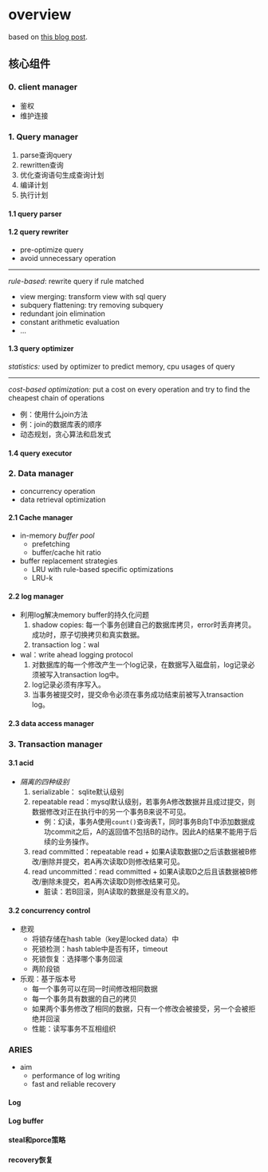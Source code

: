 # overview

based on [this blog post](http://coding-geek.com/how-databases-work/).

## 核心组件

### 0. client manager

+ 鉴权
+ 维护连接

### 1. Query manager

1. parse查询query
2. rewritten查询
3. 优化查询语句生成查询计划
4. 编译计划
5. 执行计划

#### 1.1 query parser

#### 1.2 query rewriter

+ pre-optimize query
+ avoid unnecessary operation

---

*rule-based*: rewrite query if rule matched

+ view merging: transform view with sql query
+ subquery flattening: try removing subquery
+ redundant join elimination
+ constant arithmetic evaluation
+ ...

#### 1.3 query optimizer

*statistics:* used by optimizer to predict memory, cpu usages of query

---

*cost-based optimization:* put a cost on every operation and try to find the cheapest chain of operations

+ 例：使用什么join方法
+ 例：join的数据库表的顺序
+ 动态规划，贪心算法和启发式

#### 1.4 query executor

### 2. Data manager

+ concurrency operation
+ data retrieval optimization

#### 2.1 Cache manager

+ in-memory *buffer pool*
  + prefetching
  + buffer/cache hit ratio
+ buffer replacement strategies
  + LRU with rule-based specific optimizations
  + LRU-k

#### 2.2 log manager

+ 利用log解决memory buffer的持久化问题
    1. shadow copies: 每一个事务创建自己的数据库拷贝，error时丢弃拷贝。成功时，原子切换拷贝和真实数据。
    2. transaction log：wal
+ wal：write ahead logging protocol
    1. 对数据库的每一个修改产生一个log记录，在数据写入磁盘前，log记录必须被写入transaction log中。
    2. log记录必须有序写入。
    3. 当事务被提交时，提交命令必须在事务成功结束前被写入transaction log。

#### 2.3 data access manager

### 3. Transaction manager

#### 3.1 acid

+ *隔离的四种级别*
    1. serializable： sqlite默认级别
    2. repeatable read：mysql默认级别，若事务A修改数据并且成过提交，则数据修改对正在执行中的另一个事务B来说不可见。
        + 例：幻读，事务A使用`count()`查询表T，同时事务B向T中添加数据成功commit之后，A的返回值不包括B的动作。因此A的结果不能用于后续的业务操作。
    3. read committed：repeatable read + 如果A读取数据D之后该数据被B修改/删除并提交，若A再次读取D则修改结果可见。
    4. read uncommitted：read committed + 如果A读取D之后且该数据被B修改/删除未提交，若A再次读取D则修改结果可见。
        + 脏读：若B回滚，则A读取的数据是没有意义的。

#### 3.2 concurrency control

+ 悲观
  + 将锁存储在hash table（key是locked data）中
  + 死锁检测：hash table中是否有环，timeout
  + 死锁恢复：选择哪个事务回滚
  + 两阶段锁
+ 乐观：基于版本号
  + 每一个事务可以在同一时间修改相同数据
  + 每一个事务具有数据的自己的拷贝
  + 如果两个事务修改了相同的数据，只有一个修改会被接受，另一个会被拒绝并回滚
  + 性能：读写事务不互相组织

### ARIES

+ aim
  + performance of log writing
  + fast and reliable recovery

#### Log

#### Log buffer

#### steal和porce策略

#### recovery恢复
